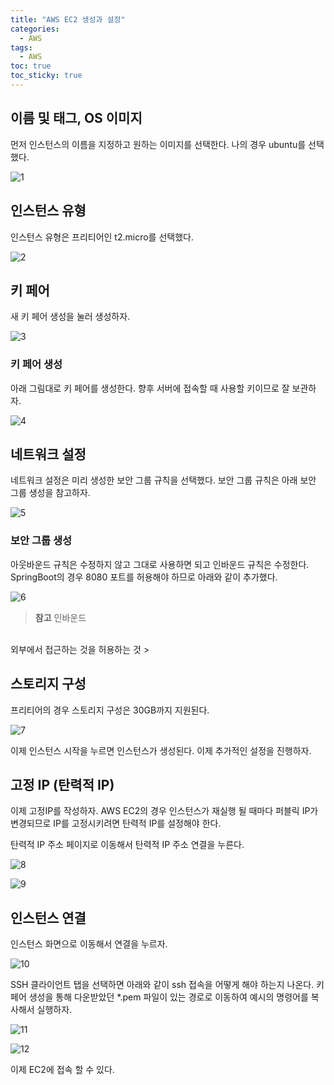 ```yaml
---
title: "AWS EC2 생성과 설정"
categories:
  - AWS
tags:
  - AWS
toc: true
toc_sticky: true
---
```


## 이름 및 태그, OS 이미지

먼저 인스턴스의 이름을 지정하고 원하는 이미지를 선택한다. 나의 경우 ubuntu를 선택했다.

![1](https://github.com/yessm621/yessm621.github.io/assets/79130276/c00b1cf0-39e0-4254-b43f-8a789f275e41)

## 인스턴스 유형

인스턴스 유형은 프리티어인 t2.micro를 선택했다.

![2](https://github.com/yessm621/yessm621.github.io/assets/79130276/52ced8c9-3319-43b3-8213-91dc6b84babe)


## 키 페어

새 키 페어 생성을 눌러 생성하자.

![3](https://github.com/yessm621/yessm621.github.io/assets/79130276/aeb44cdf-bd88-4411-b59b-0cb2557eec81)

### 키 페어 생성

아래 그림대로 키 페어를 생성한다. 향후 서버에 접속할 때 사용할 키이므로 잘 보관하자.

![4](https://github.com/yessm621/yessm621.github.io/assets/79130276/57c5544d-7d06-46d8-bcd8-60c3d6734eb5)

## 네트워크 설정

네트워크 설정은 미리 생성한 보안 그룹 규칙을 선택했다. 보안 그룹 규칙은 아래 보안 그룹 생성을 참고하자.

![5](https://github.com/yessm621/yessm621.github.io/assets/79130276/c2d0752b-1ccc-4aec-9db3-68d0626563c7)


### 보안 그룹 생성

아웃바운드 규칙은 수정하지 않고 그대로 사용하면 되고 인바운드 규칙은 수정한다. SpringBoot의 경우 8080 포트를 허용해야 하므로 아래와 같이 추가했다.

![6](https://github.com/yessm621/yessm621.github.io/assets/79130276/6d6e638f-c64f-4c0f-b6d1-461a743e1339)

> **참고** 인바운드
<br>
외부에서 접근하는 것을 허용하는 것
> 

## 스토리지 구성

프리티어의 경우 스토리지 구성은 30GB까지 지원된다.

![7](https://github.com/yessm621/yessm621.github.io/assets/79130276/f0af61bd-8091-46b0-9660-7fcd89ff9663)


이제 인스턴스 시작을 누르면 인스턴스가 생성된다. 이제 추가적인 설정을 진행하자.

## 고정 IP (탄력적 IP)

이제 고정IP를 작성하자. AWS EC2의 경우 인스턴스가 재실행 될 때마다 퍼블릭 IP가 변경되므로 IP를 고정시키려면 탄력적 IP를 설정해야 한다.

탄력적 IP 주소 페이지로 이동해서 탄력적 IP 주소 연결을 누른다.

![8](https://github.com/yessm621/yessm621.github.io/assets/79130276/d7952b7e-9a3e-4c0c-88b6-dd2a3f08e5c5)

![9](https://github.com/yessm621/yessm621.github.io/assets/79130276/f8e13f9b-2841-400b-8a4c-25c92e35af64)

## 인스턴스 연결

인스턴스 화면으로 이동해서 연결을 누르자.

![10](https://github.com/yessm621/yessm621.github.io/assets/79130276/b237585a-d840-4b5a-b0d1-c268065519ce)

SSH 클라이언트 탭을 선택하면 아래와 같이 ssh 접속을 어떻게 해야 하는지 나온다. 키 페어 생성을 통해 다운받았던 *.pem 파일이 있는 경로로 이동하여 예시의 명령어를 복사해서 실행하자.

![11](https://github.com/yessm621/yessm621.github.io/assets/79130276/840c0d1f-425d-47bb-9d0c-3022a32ecaf6)

![12](https://github.com/yessm621/yessm621.github.io/assets/79130276/83f3a4dc-e9b6-45ab-8669-39f7b2d66e45)

이제 EC2에 접속 할 수 있다.